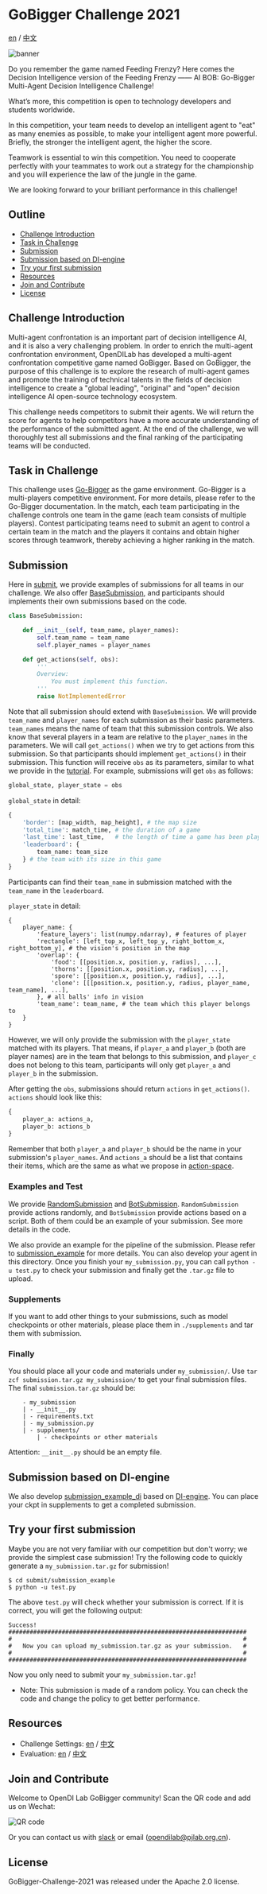 # GoBigger Challenge 2021

[en](https://github.com/opendilab/GoBigger-Challenge-2021/blob/main/README.md) / [中文](https://github.com/opendilab/GoBigger-Challenge-2021/blob/main/README_zh.md)

![banner](assets/banner.png)

Do you remember the game named Feeding Frenzy? Here comes the Decision Intelligence version of the Feeding Frenzy —— AI BOB: Go-Bigger Multi-Agent Decision Intelligence Challenge!

What’s more, this competition is open to technology developers and students worldwide.

In this competition, your team needs to develop an intelligent agent to "eat" as many enemies as possible, to make your intelligent agent more powerful. Briefly, the stronger the intelligent agent, the higher the score.

Teamwork is essential to win this competition. You need to cooperate perfectly with your teammates to work out a strategy for the championship and you will experience the law of the jungle in the game.

We are looking forward to your brilliant performance in this challenge!


## Outline

* [Challenge Introduction](#challenge-introduction)
* [Task in Challenge](#task-in-challenge)
* [Submission](#submission)
* [Submission based on DI-engine](#submission-base-on-di-engine)
* [Try your first submission](#try-your-first-submission)
* [Resources](#resources)
* [Join and Contribute](#join-and-contribute)
* [License](#license)


## Challenge Introduction

Multi-agent confrontation is an important part of decision intelligence AI, and it is also a very challenging problem. In order to enrich the multi-agent confrontation environment, OpenDILab has developed a multi-agent confrontation competitive game named GoBigger. Based on GoBigger, the purpose of this challenge is to explore the research of multi-agent games and promote the training of technical talents in the fields of decision intelligence to create a "global leading", "original" and "open" decision intelligence AI open-source technology ecosystem.

This challenge needs competitors to submit their agents. We will return the score for agents to help competitors have a more accurate understanding of the performance of the submitted agent. At the end of the challenge, we will thoroughly test all submissions and the final ranking of the participating teams will be conducted.

## Task in Challenge

This challenge uses [Go-Bigger](https://github.com/opendilab/GoBigger) as the game environment. Go-Bigger is a multi-players competitive environment. For more details, please refer to the Go-Bigger documentation. In the match, each team participating in the challenge controls one team in the game (each team consists of multiple players). Contest participating teams need to submit an agent to control a certain team in the match and the players it contains and obtain higher scores through teamwork, thereby achieving a higher ranking in the match.

## Submission

Here in [submit](https://github.com/opendilab/GoBigger-Challenge-2021/blob/main/submit), we provide examples of submissions for all teams in our challenge. We also offer [BaseSubmission](https://github.com/opendilab/GoBigger-Challenge-2021/blob/main/submit/base_submission.py), and participants should implements their own submissions based on the code.

```python
class BaseSubmission:

    def __init__(self, team_name, player_names):
        self.team_name = team_name
        self.player_names = player_names

    def get_actions(self, obs):
        '''
        Overview:
            You must implement this function.
        '''
        raise NotImplementedError
```

Note that all submission should extend with `BaseSubmission`. We will provide `team_name` and `player_names` for each submission as their basic parameters. `team_names` means the name of team that this submission controls. We also know that several players in a team are relative to the `player_names` in the parameters. We will call `get_actions()` when we try to get actions from this submission. So that participants should implement `get_actions()` in their submission. This function will receive `obs` as its parameters, similar to what we provide in the [tutorial](https://gobigger.readthedocs.io/en/latest/tutorial/space.html#observation-space). For example, submissions will get `obs` as follows:

```python
global_state, player_state = obs
```

`global_state` in detail:

```python
{
    'border': [map_width, map_height], # the map size
    'total_time': match_time, # the duration of a game
    'last_time': last_time,   # the length of time a game has been played
    'leaderboard': {
        team_name: team_size
    } # the team with its size in this game
}
```

Participants can find their `team_name` in submission matched with the `team_name` in the `leaderboard`.

`player_state` in detail:

```
{
    player_name: {
        'feature_layers': list(numpy.ndarray), # features of player
        'rectangle': [left_top_x, left_top_y, right_bottom_x, right_bottom_y], # the vision's position in the map
        'overlap': {
            'food': [[position.x, position.y, radius], ...], 
            'thorns': [[position.x, position.y, radius], ...],
            'spore': [[position.x, position.y, radius], ...],
            'clone': [[[position.x, position.y, radius, player_name, team_name], ...],     
        }, # all balls' info in vision
        'team_name': team_name, # the team which this player belongs to 
    }
}
```

However, we will only provide the submission with the `player_state` matched with its players. That means, if `player_a` and `player_b` (both are player names) are in the team that belongs to this submission, and `player_c` does not belong to this team, participants will only get `player_a` and `player_b` in the submission.

After getting the `obs`, submissions should return `actions` in `get_actions()`. `actions` should look like this:

```python
{
    player_a: actions_a,
    player_b: actions_b
}
```

Remember that both `player_a` and `player_b` should be the name in your submission's `player_names`. And `actions_a` should be a list that contains their items, which are the same as what we propose in [action-space](https://gobigger.readthedocs.io/en/latest/tutorial/space.html#action-space).


### Examples and Test

We provide [RandomSubmission](https://github.com/opendilab/GoBigger-Challenge-2021/blob/main/submit/random_submission.py) and [BotSubmission](https://github.com/opendilab/GoBigger-Challenge-2021/blob/main/submit/bot_submission.py). `RandomSubmission` provide actions randomly, and `BotSubmission` provide actions based on a script. Both of them could be an example of your submission. See more details in the code.

We also provide an example for the pipeline of the submission. Please refer to [submission_example](https://github.com/opendilab/GoBigger-Challenge-2021/blob/main/submit/submission_example/) for more details. You can also develop your agent in this directory. Once you finish your `my_submission.py`, you can call `python -u test.py` to check your submission and finally get the `.tar.gz` file to upload.


### Supplements

If you want to add other things to your submissions, such as model checkpoints or other materials, please place them in `./supplements` and tar them with submission. 


### Finally

You should place all your code and materials under `my_submission/`. Use `tar zcf submission.tar.gz my_submission/` to get your final submission files. The final `submission.tar.gz` should be:

```
    - my_submission
    | - __init__.py
    | - requirements.txt
    | - my_submission.py
    | - supplements/
        | - checkpoints or other materials
```

Attention: `__init__.py` should be an empty file.

## Submission based on DI-engine

We also develop [submission_example_di](https://github.com/opendilab/GoBigger-Challenge-2021/blob/main/di_baseline/) based on [DI-engine](https://github.com/opendilab/DI-engine). You can place your ckpt in supplements to get a completed submission.

## Try your first submission

Maybe you are not very familiar with our competition but don't worry; we provide the simplest case submission! Try the following code to quickly generate a `my_submission.tar.gz` for submission!

```
$ cd submit/submission_example
$ python -u test.py
```

The above `test.py` will check whether your submission is correct. If it is correct, you will get the following output:

```
Success!
###################################################################
#                                                                 #
#   Now you can upload my_submission.tar.gz as your submission.   #
#                                                                 #
###################################################################
```
Now you only need to submit your `my_submission.tar.gz`!

* Note: This submission is made of a random policy. You can check the code and change the policy to get better performance. 

## Resources

* Challenge Settings: [en](https://github.com/opendilab/GoBigger-Challenge-2021/blob/main/challenge_settings.md) / [中文](https://github.com/opendilab/GoBigger-Challenge-2021/blob/main/challenge_settings_zh.md)
* Evaluation: [en](https://github.com/opendilab/GoBigger-Challenge-2021/blob/main/evaluation.md) / [中文](https://github.com/opendilab/GoBigger-Challenge-2021/blob/main/evaluation_zh.md)

## Join and Contribute

Welcome to OpenDI Lab GoBigger community! Scan the QR code and add us on Wechat:

![QR code](assets/qr.png)

Or you can contact us with [slack](https://opendilab.slack.com/join/shared_invite/zt-v9tmv4fp-nUBAQEH1_Kuyu_q4plBssQ#/shared-invite/email) or email (opendilab@pjlab.org.cn).

## License

GoBigger-Challenge-2021 was released under the Apache 2.0 license.
